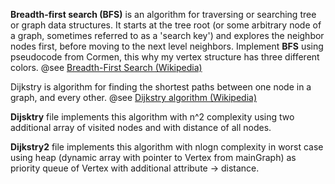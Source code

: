  **Breadth-first search (BFS)** is an algorithm for traversing or searching tree or graph data structures. 
 It starts at the tree root (or some arbitrary node of a graph, sometimes referred to as a 
 'search key') and explores the neighbor nodes first, before moving to the next level neighbors.
 Implement **BFS** using pseudocode from Cormen, this why my vertex structure has three different colors.
 @see <a href="https://en.wikipedia.org/wiki/Breadth-first_search">Breadth-First Search (Wikipedia)</a>
 
 
 Dijkstry is algorithm for finding the shortest paths between one node in a graph, and every other.
 @see <a href="https://en.wikipedia.org/wiki/Dijkstra%27s_algorithm">Dijkstry algorithm (Wikipedia)</a> 

 **Dijsktry** file implements this algorithm with n^2 complexity using two additional array of visited nodes 
 and with distance of all nodes.
 
 **Dijkstry2** file implements this algorithm with nlogn complexity in worst case using heap 
 (dynamic array with pointer to Vertex from mainGraph) as priority queue of Vertex with additional attribute -> distance.
 
 
